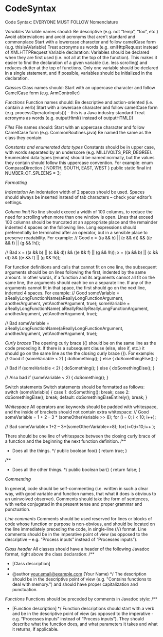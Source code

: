 # CodeSyntax
Code Syntax: EVERYONE MUST FOLLOW
Nomenclature

*Variables*
Variable names should:
Be descriptive (e.g. not “temp”, “foo”, etc.)
Avoid abbreviations and avoid acronyms that aren’t standard and commonplace
Start with a lowercase character and follow camelCase form (e.g. thisIsAVariable)
Treat acronyms as words (e.g. xmlHttpRequest instead of XMLHTTPRequest
Variable declaration:
Variables should be declared when they are first used (i.e. not all at the top of the function). This makes it easier to find the declaration of a given variable (i.e. less scrolling) and reduces clutter at the top of functions.
Only one variable should be declared in a single statement, and if possible, variables should be initialized in the declaration.

*Classes*
Class names should:
Start with an uppercase character and follow CamelCase form (e.g. ArmController)
	
*Functions*
Function names should:
Be descriptive and action-oriented (i.e. contain a verb)
Start with a lowercase character and follow camelCase form (e.g. processOperatorInputs()) - this is a Java industry standard
Treat acronyms as words (e.g. outputHtml() instead of outputHTML())

*Files*
File names should:
Start with an uppercase character and follow CamelCase form (e.g. CommonRoutines.java)
Be named the same as the class they contain


*Constants and enumerated data types*
Constants should be in upper case, with words separated by an underscore (e.g. MILLIVOLTS_PER_DEGREE). Enumerated data types (enums) should be named normally, but the values they contain should follow this uppercase convention.
For example:
enum CompassDirection {
  NORTH,
  SOUTH,
  EAST,
  WEST
}
public static final int NUMBER_OF_SPLEENS = 3;

*Formatting*

*Indentation*
An indentation width of 2 spaces should be used. Spaces should always be inserted instead of tab characters – check your editor’s settings.

*Column limit*
No line should exceed a width of 100 columns, to reduce the need for scrolling when more than one window is open. Lines that exceed 100 columns should be truncated at an appropriate place and the remainder indented 4 spaces on the following line. Long expressions should preferentially be terminated after an operator, but in a sensible place to preserve readability. For example:
// Good
x = ((a && b) || (c && d)) &&
    ((e && f) || (g && !h));

// Bad
x = ((a && b) || (c && d))
    && ((e && f) || (g && !h));
x = ((a && b) || (c && d)) && ((e && f) || (g &&
    !h));

For function definitions and calls that cannot fit on one line, the subsequent arguments should be on lines following the first, indented by the same amount. In other words, if a function and its arguments cannot all fit on the same line, the arguments should each be on a separate line. If any of the arguments cannot fit in that space, the first should go on the next line, indented 4 spaces. For example:
// Good
someVariable = aReallyLongFunctionName(aReallyLongFunctionArgument,
                                       anotherArgument,
                                       yetAnotherArgument,
                                       true);
someVariable = aReallyLongFunctionName(
    aReallyReallyReallyLongFunctionArgument,
    anotherArgument,
    yetAnotherArgument,
    true);

// Bad
someVariable = aReallyLongFunctionName(aReallyLongFunctionArgument,
    anotherArgument, yetAnotherArgument, true);

*Curly braces*
The opening curly brace ({) should be on the same line as the code preceding it. If there is a subsequent clause (else, else if, etc.) it should go on the same line as the the closing curly brace (}). For example:
// Good
if (someVariable < 2) {
  doSomething();
} else {
  doSomethingElse();
}

// Bad
if (someVariable < 2)
{
  doSomething();
}
else
{
  doSomethingElse();
}

// Also bad
if (someVariable < 2) { doSomething(); }

Switch statements
Switch statements should be formatted as follows:
switch (someVariable) {
  case 1:
    doSomething();
    break;
  case 2:
    doSomethingElse();
    break;
  default:
    doSomethingElseEntirely();
    break;
}

*Whitespace*
All operators and keywords should be padded with whitespace, and the inside of brackets should not contain extra whitespace:
// Good
someVariable = 1 + 2 – 3 * (someOtherVariable >> 8);
for (i = 0; i < 10; i++);

// Bad
someVariable= 1+2 – 3*(someOtherVariable>>8);
for( i=0;i<10;i++ );

There should be one line of whitespace between the closing curly brace of a function and the beginning the next function definition.
/**
 * Does all the things.
 */
public boolean foo() {
  return true;
}

/**
 * Does all the other things.
 */
public boolean bar() {
  return false;
}

*Commenting*

In general, code should be self-commenting (i.e. written in such a clear way, with good variable and function names, that what it does is obvious to an uninvolved observer). Comments should take the form of sentences, with verbs conjugated in the present tense and proper grammar and punctuation.

*Line comments*
Comments should be used reserved for lines or blocks of code whose function or purpose is non-obvious, and should be located on the line immediately preceding the code, in single-line (//) format. Line comments should be in the imperative point of view (as opposed to the descriptive – e.g. “Process inputs” instead of “Processes inputs”).

*Class header*
All classes should have a header of the following Javadoc format, right above the class declaration:
/**
  * [Class description]
 *
 * @author your.email@example.com (Your Name)
  */
The description should be in the descriptive point of view (e.g. "Contains functions to deal with memory.") and should have proper capitalization and punctuation.

*Functions*
Functions should be preceded by comments in Javadoc style:
/**
  * [Function description]
  */
Function descriptions should start with a verb and be in the descriptive point of view (as opposed to the imperative - e.g. “Processes inputs” instead of “Process inputs”). They should describe what the function does, and what parameters it takes and what it returns, if applicable.


